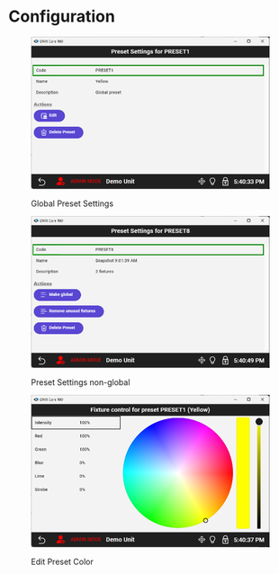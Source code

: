 # Configuration

<figure><img src="../../.gitbook/assets/Global Preset Settings.png" alt=""><figcaption><p>Global Preset Settings</p></figcaption></figure>

<figure><img src="../../.gitbook/assets/Preset Settings non-global.png" alt=""><figcaption><p>Preset Settings non-global</p></figcaption></figure>

<figure><img src="../../.gitbook/assets/Edit Preset Color.png" alt=""><figcaption><p>Edit Preset Color</p></figcaption></figure>


